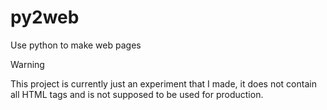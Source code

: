 # py2web
Use python to make web pages

> [!WARNING]
> This project is currently just an experiment that I made, it does not contain all HTML tags and is not supposed to be used for production.